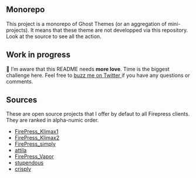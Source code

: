 


## Monorepo

This project is a monorepo of Ghost Themes (or an aggregation of mini-projects). It means that these theme are not developped via this repository. Look at the source to see all the action.

## Work in progress

🙈 I’m aware that this README needs **more love**. Time is the biggest challenge here. Feel free to [buzz me on Twitter ](https://twitter.com/askpascalandy) if you have any questions or comments.

## Sources

These are open source projects that I offer by defaut to all Firepress clients. They are ranked in alpha-numic order.

- [FirePress_Klimax1](https://github.com/firepress-org/FirePress_Klimax1)
- [FirePress_Klimax2](https://github.com/firepress-org/FirePress_Klimax2)
- [FirePress_simply](https://github.com/firepress-org/FirePress_simply)
- [attila](https://github.com/firepress-org/FirePress_attila)
- [FirePress_Vapor](https://github.com/firepress-org/FirePress_Vapor)
- [stupendous](https://github.com/dcefram/stupendous)
- [crisply](https://github.com/pyrmont/crisply)
